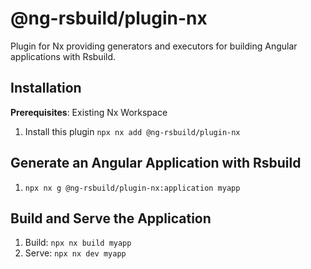 # @ng-rsbuild/plugin-nx

Plugin for Nx providing generators and executors for building Angular applications with Rsbuild.

## Installation

**Prerequisites**: Existing Nx Workspace

1. Install this plugin `npx nx add @ng-rsbuild/plugin-nx`

## Generate an Angular Application with Rsbuild

1. `npx nx g @ng-rsbuild/plugin-nx:application myapp`

## Build and Serve the Application

1. Build: `npx nx build myapp`
2. Serve: `npx nx dev myapp`

